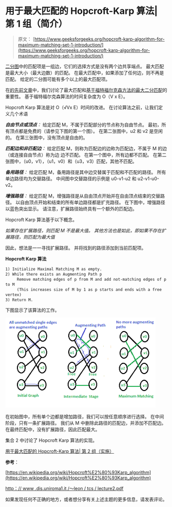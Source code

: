 # 用于最大匹配的 Hopcroft-Karp 算法| 第 1 组（简介）

> 原文： [https://www.geeksforgeeks.org/hopcroft-karp-algorithm-for-maximum-matching-set-1-introduction/](https://www.geeksforgeeks.org/hopcroft-karp-algorithm-for-maximum-matching-set-1-introduction/)

[二分图](https://www.geeksforgeeks.org/bipartite-graph)中的匹配项是一组边，它们的选择方式是没有两个边共享端点。 最大匹配是最大大小（最大边数）的匹配。 在最大匹配中，如果添加了任何边，则不再是匹配。 给定的二分图可能有多个以上的最大匹配项。

在[的先前文章](https://www.geeksforgeeks.org/maximum-bipartite-matching/)中，我们讨论了最大匹配和[基于福特福尔克森方法的最大二分匹配](https://www.geeksforgeeks.org/maximum-bipartite-matching/)的重要性。 基于福特福尔克森算法的时间复杂度为 O（V x E）。

Hopcroft Karp 算法是对 O（√Vx E）时间的改进。 在讨论算法之前，让我们定义几个术语

***自由节点或顶点**：* 给定匹配 M，不属于匹配部分的节点称为自由节点。 最初，所有顶点都是免费的（请参见下图的第一个图）。 在第二张图中，u2 和 v2 是空闲的。 在第三张图中，没有顶点是自由的。

***匹配边和非匹配边**：* 给定匹配 M，则称为匹配边的边称为匹配边，不属于 M 的边（或连接自由节点）称为边 边不匹配。 在第一个图中，所有边都不匹配。 在第二张图中，（u0，v1），（u1，v0）和（u3，v3）匹配，其他不匹配。

***备用路径**：* 给定匹配 M，备用路径是其中边交替属于匹配和不匹配的路径。 所有单边路径均为交替路径。 中间图中交替路径的示例是 u0-v1-u2 和 u2-v1-u0-v2。

***增强路径**：* 给定匹配 M，增强路径是从自由顶点开始并在自由顶点结束的交替路径。 以自由顶点开始和结束的所有单边路径都是扩充路径。 在下图中，增强路径以蓝色突出显示。 请注意，扩展路径始终具有一个额外的匹配边。

Hopcroft Karp 算法基于以下概念。

*如果存在扩展路径，则匹配 M 不是最大值。 其他方法也是如此，即如果不存在扩展路径，则匹配为最大值*

因此，想法是一一寻找扩展路径。 并将找到的路径添加到当前匹配项。

**Hopcroft Karp 算法**

```
1) Initialize Maximal Matching M as empty.
2) While there exists an Augmenting Path p
     Remove matching edges of p from M and add not-matching edges of p to M
     (This increases size of M by 1 as p starts and ends with a free vertex)
3) Return M. 
```

下图显示了该算法的工作。

![HopcroftKarp](img/490698ef44d99035f19fee5c18d91ef1.png)

在初始图中，所有单个边都是增加路径，我们可以按任意顺序进行选择。 在中间阶段，只有一条扩展路径。 我们从 M 中删除此路径的匹配边，并添加不匹配边。 在最终匹配中，没有扩展路径，因此匹配最大。

集合 2 中讨论了 Hopcroft Karp 算法的实现。

[用于最大匹配的 Hopcroft-Karp 算法| 第 2 组（实施）](https://www.geeksforgeeks.org/hopcroft-karp-algorithm-for-maximum-matching-set-2-implementation/)

 **参考**：

[https://en.wikipedia.org/wiki/Hopcroft%E2%80%93Karp_algorithm](https://en.wikipedia.org/wiki/Hopcroft%E2%80%93Karp_algorithm)

[http：// www .dis.uniroma1.it /〜leon / tcs / lecture2.pdf](http://www.dis.uniroma1.it/~leon/tcs/lecture2.pdf)

如果发现任何不正确的地方，或者想分享有关上述主题的更多信息，请发表评论。

